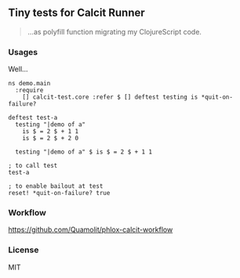 
Tiny tests for Calcit Runner
----

> ...as polyfill function migrating my ClojureScript code.

### Usages

Well...

```cirru
ns demo.main
  :require
    [] calcit-test.core :refer $ [] deftest testing is *quit-on-failure?

deftest test-a
  testing "|demo of a"
    is $ = 2 $ + 1 1
    is $ = 2 $ + 2 0

  testing "|demo of a" $ is $ = 2 $ + 1 1

; to call test
test-a

; to enable bailout at test
reset! *quit-on-failure? true
```

### Workflow

https://github.com/Quamolit/phlox-calcit-workflow

### License

MIT
